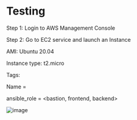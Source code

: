 # Testing
Step 1: Login to AWS Management Console

Step 2: Go to EC2 service and launch an Instance

AMI: Ubuntu 20.04

Instance type: t2.micro

Tags:

Name = <Server Name>

ansible_role = <bastion, frontend, backend>

![image](https://github.com/markguillanbalilo/ansible/assets/30650339/5024a979-d3a4-4989-8f04-66436de5e141)
